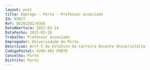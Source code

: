 ```yaml
--- 
layout: post
title: Emprego - Porto - Professor associado
Id: 93877
Ref: OE202202/0366
DataAbertura: 2022-02-14
DataFecho: 2022-03-28
Trabalho: Professor associado
Empregador: Universidade do Porto
Descricao: Artº 5 do Estatuto da Carreira Docente Universitária
CodigoPostal: 4200-465 PORTO
Concelho: Porto
Distrito: Porto
--- 
```

